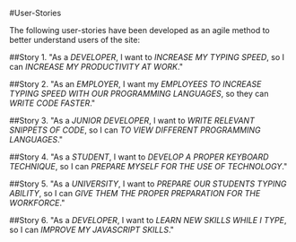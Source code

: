 #User-Stories

The following user-stories have been developed as an agile method to better
understand users of the site:

##Story 1.
"As a *DEVELOPER*, I want to *INCREASE MY TYPING SPEED*, so I can *INCREASE MY PRODUCTIVITY AT WORK*."

##Story 2.
"As an *EMPLOYER*, I want my *EMPLOYEES TO INCREASE TYPING SPEED WITH OUR PROGRAMMING LANGUAGES*, so they can *WRITE CODE FASTER*."

##Story 3.
"As a *JUNIOR DEVELOPER*, I want to *WRITE RELEVANT SNIPPETS OF CODE*, so I can *TO VIEW DIFFERENT PROGRAMMING LANGUAGES*."

##Story 4.
"As a *STUDENT*, I want to *DEVELOP A PROPER KEYBOARD TECHNIQUE*, so I can *PREPARE MYSELF FOR THE USE OF TECHNOLOGY*."

##Story 5.
"As a *UNIVERSITY*, I want to *PREPARE OUR STUDENTS TYPING ABILITY*, so I can *GIVE THEM THE PROPER PREPARATION FOR THE WORKFORCE*."

##Story 6.
"As a *DEVELOPER*, I want to *LEARN NEW SKILLS WHILE I TYPE*, so I can *IMPROVE MY JAVASCRIPT SKILLS*."
